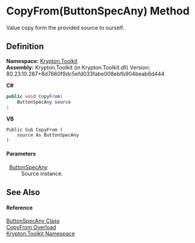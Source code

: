 # CopyFrom(ButtonSpecAny) Method


Value copy form the provided source to ourself.



## Definition
**Namespace:** <a href="79d2eac2-21f4-54ff-7552-b20c33c30600.md">Krypton.Toolkit</a>  
**Assembly:** Krypton.Toolkit (in Krypton.Toolkit.dll) Version: 80.23.10.287+8d7660f9dc5efd033fabe008ebfb904beab6d444

**C#**
``` C#
public void CopyFrom(
	ButtonSpecAny source
)
```
**VB**
``` VB
Public Sub CopyFrom ( 
	source As ButtonSpecAny
)
```



#### Parameters
<dl><dt>  <a href="3a778fe3-a06d-2943-d65e-0ad3106713b4.md">ButtonSpecAny</a></dt><dd>Source instance.</dd></dl>

## See Also


#### Reference
<a href="3a778fe3-a06d-2943-d65e-0ad3106713b4.md">ButtonSpecAny Class</a>  
<a href="e309ae3b-fd78-b462-74de-e86881f645cf.md">CopyFrom Overload</a>  
<a href="79d2eac2-21f4-54ff-7552-b20c33c30600.md">Krypton.Toolkit Namespace</a>  
